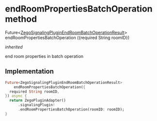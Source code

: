 


# endRoomPropertiesBatchOperation method








Future&lt;[ZegoSignalingPluginEndRoomBatchOperationResult](../../zego_uikit_prebuilt_live_audio_room/ZegoSignalingPluginEndRoomBatchOperationResult-class.md)> endRoomPropertiesBatchOperation
({required String roomID})

_<span class="feature">inherited</span>_



<p>end room properties in batch operation</p>



## Implementation

```dart
Future<ZegoSignalingPluginEndRoomBatchOperationResult>
    endRoomPropertiesBatchOperation({
  required String roomID,
}) async {
  return ZegoPluginAdapter()
      .signalingPlugin!
      .endRoomPropertiesBatchOperation(roomID: roomID);
}
```







